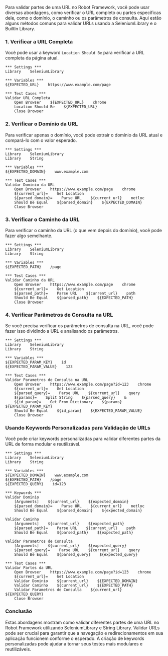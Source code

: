 Para validar partes de uma URL no Robot Framework, você pode usar diversas abordagens, como verificar o URL completo ou partes específicas dele, como o domínio, o caminho ou os parâmetros de consulta. Aqui estão alguns métodos comuns para validar URLs usando a SeleniumLibrary e o BuiltIn Library.

### 1. Verificar a URL Completa

Você pode usar a keyword `Location Should Be` para verificar a URL completa da página atual.

```robot
*** Settings ***
Library    SeleniumLibrary

*** Variables ***
${EXPECTED_URL}    https://www.example.com/page

*** Test Cases ***
Validar URL Completa
    Open Browser    ${EXPECTED_URL}    chrome
    Location Should Be    ${EXPECTED_URL}
    Close Browser
```

### 2. Verificar o Domínio da URL

Para verificar apenas o domínio, você pode extrair o domínio da URL atual e compará-lo com o valor esperado.

```robot
*** Settings ***
Library    SeleniumLibrary
Library    String

*** Variables ***
${EXPECTED_DOMAIN}    www.example.com

*** Test Cases ***
Validar Dominio da URL
    Open Browser    https://www.example.com/page    chrome
    ${current_url}=    Get Location
    ${parsed_domain}=    Parse URL    ${current_url}    netloc
    Should Be Equal    ${parsed_domain}    ${EXPECTED_DOMAIN}
    Close Browser
```

### 3. Verificar o Caminho da URL

Para verificar o caminho da URL (o que vem depois do domínio), você pode fazer algo semelhante.

```robot
*** Settings ***
Library    SeleniumLibrary
Library    String

*** Variables ***
${EXPECTED_PATH}    /page

*** Test Cases ***
Validar Caminho da URL
    Open Browser    https://www.example.com/page    chrome
    ${current_url}=    Get Location
    ${parsed_path}=    Parse URL    ${current_url}    path
    Should Be Equal    ${parsed_path}    ${EXPECTED_PATH}
    Close Browser
```

### 4. Verificar Parâmetros de Consulta na URL

Se você precisa verificar os parâmetros de consulta na URL, você pode fazer isso dividindo a URL e analisando os parâmetros.

```robot
*** Settings ***
Library    SeleniumLibrary
Library    String

*** Variables ***
${EXPECTED_PARAM_KEY}    id
${EXPECTED_PARAM_VALUE}    123

*** Test Cases ***
Validar Parametros de Consulta na URL
    Open Browser    https://www.example.com/page?id=123    chrome
    ${current_url}=    Get Location
    ${parsed_query}=    Parse URL    ${current_url}    query
    ${params}=    Split String    ${parsed_query}    &
    ${id_param}=    Get From Dictionary    ${params}    ${EXPECTED_PARAM_KEY}
    Should Be Equal    ${id_param}    ${EXPECTED_PARAM_VALUE}
    Close Browser
```

### Usando Keywords Personalizadas para Validação de URLs

Você pode criar keywords personalizadas para validar diferentes partes da URL de forma modular e reutilizável.

```robot
*** Settings ***
Library    SeleniumLibrary
Library    String

*** Variables ***
${EXPECTED_DOMAIN}    www.example.com
${EXPECTED_PATH}    /page
${EXPECTED_QUERY}    id=123

*** Keywords ***
Validar Dominio
    [Arguments]    ${current_url}    ${expected_domain}
    ${parsed_domain}=    Parse URL    ${current_url}    netloc
    Should Be Equal    ${parsed_domain}    ${expected_domain}

Validar Caminho
    [Arguments]    ${current_url}    ${expected_path}
    ${parsed_path}=    Parse URL    ${current_url}    path
    Should Be Equal    ${parsed_path}    ${expected_path}

Validar Parametros de Consulta
    [Arguments]    ${current_url}    ${expected_query}
    ${parsed_query}=    Parse URL    ${current_url}    query
    Should Be Equal    ${parsed_query}    ${expected_query}

*** Test Cases ***
Validar Partes da URL
    Open Browser    https://www.example.com/page?id=123    chrome
    ${current_url}=    Get Location
    Validar Dominio    ${current_url}    ${EXPECTED_DOMAIN}
    Validar Caminho    ${current_url}    ${EXPECTED_PATH}
    Validar Parametros de Consulta    ${current_url}    ${EXPECTED_QUERY}
    Close Browser
```

### Conclusão

Estas abordagens mostram como validar diferentes partes de uma URL no Robot Framework utilizando SeleniumLibrary e String Library. Validar URLs pode ser crucial para garantir que a navegação e redirecionamentos em sua aplicação funcionem conforme o esperado. A criação de keywords personalizadas pode ajudar a tornar seus testes mais modulares e reutilizáveis.